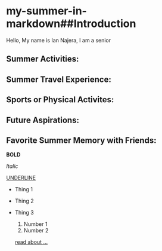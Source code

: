 # my-summer-in-markdown##Introduction

Hello, My name is Ian Najera, I am a senior

## Summer Activities:

## Summer Travel Experience:

## Sports or Physical Activites:

## Future Aspirations:

## Favorite Summer Memory with Friends:


**BOLD**

*Italic*

<u>UNDERLINE</u>

- Thing 1
- Thing 2
- Thing 3

  1. Number 1
  2. Number 2
 
  [read about ...](https://www.wikipedia.org/)

  ![]()
